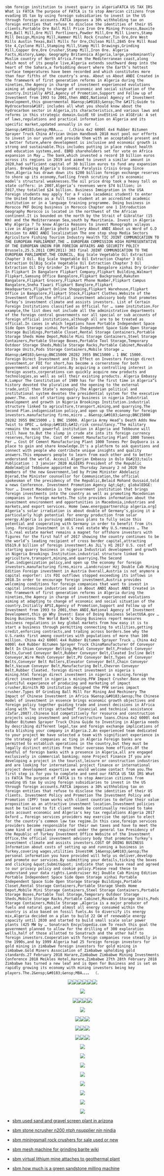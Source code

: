 
```
sbm foreign institution to invest quarry in algeriaFATCA US TAX IRS What is FATCA The purpose of FATCA is to stop American citizens from evading US tax by using foreign subsidiaries to invest in the US through foreign accounts.FATCA imposes a 30% withholding tax on foreign entities that refuse to disclose the identities of their US clients.Portable Ore Ball Mill Price Iron Ore Mining Process,Bauxite Ore,Ball Mill,Ore Mill Portliners,Powder Mill,Ore Mill Liners,Stamp Mill Design,Mining Mill,Hammer Mill Rock Crusher,Tin Ore,Ore West Mills Austin Texas,Ball Mills for Ore,Chilean Mill,2845 Ore Mill Road Ste 4,Cyclone Mill,Stamping Mill,Stamp Mill Drawings,Grinding Mill,Copper Ore,Ore Crusher,Stamp Mill,Iron Ore. Algeria Facts,History,&amp; Geography Britannica Algeria,large,predominantly Muslim country of North Africa.From the Mediterranean coast,along which most of its people live,Algeria extends southward deep into the heart of the Sahara,a forbidding desert where the Earth’s hottest surface temperatures have been recorded and which constitutes more than four fifths of the country’s area. About us About ANDI Created in the framework of first generation reforms in Algeria during the nineties,the Agency in charge of investment experienced evolutions aiming at adapting to change of economic and social situation of the country.Initially APSI,Agency of Promotion,Support and Follow up of Investment from 1993 to 2001,then ANDI,National Agency of Investment Development,this governmental 8&ensp;&#0183;&ensp;The &#171;Guide to Hydrocarbons&#187; includes all what you should know about the hydrocarbon sector in Algeria,its characteristics,and various laws and reforms in this strategic domain.GuidE tO invEStinG in AlGEriA: A set of laws,regulations and practical information on Algeria and its specific market,updated annually in our （. 2&ensp;&#0183;&ensp;MBA，。，。 （.China 4x2 6000l 4x4 Rubber Bitumen Sprayer Truck China African Union Handbook 2018 must pool our efforts to invest in our youth and provide them with an acceptable present and a better future,where development is inclusive and economic growth is strong and sustainable.This includes putting in place robust health and education systems,and. EBRD shareholders set for vote on Africa expansion in May … The bank,which invested a record 10 billion euros across its regions in 2019 and aimed to invest a similar amount in 2020,had sufficient capital of 30 billion euros to fund any expansion plans. Breaking Algeria’s Economic Paralysis Crisis Group Since then,Algeria has drawn down its $200 billion foreign exchange reserves to shore up its economy,fuelling fresh scrutiny of its economic model’s structural weaknesses.The oil price drop took a heavy toll on state coffers: in 2007,Algeria’s revenues were $74 billion; in 2017,they totalled $24 billion. Business Immigration in the USA Foreign students may apply for a F visa (academic student) to enter the United States as a full time student at an accredited academic institution or in a language training programme. Doing business in Morocco PKF Doing business in Morocco Chapter one 1 Introduction Geography Morocco is located in the northwest of the African continent.It is bounded on the north by the Strait of Gibraltar (15 Km) and the Mediterranean Sea,south by Mauritania. Invest in Algeria Why Algeria ? To know Algeria Reasons to invest Monographs wilayas Live in Algeria Algeria photo gallery About ANDI About us Word of G.D Mission to ANDI ANDI localization The one stop shop Media Sectors Agriculture Fishing Tourism Industry Health TIC JOINT COMMUNICATION TO THE EUROPEAN PARLIAMENT,THE … EUROPEAN COMMISSION HIGH REPRESENTATIVE OF THE EUROPEAN UNION FOR FOREIGN AFFAIRS AND SECURITY POLICY Brussels,25.5.2011 COM(2011) 303 final JOINT COMMUNICATION TO THE EUROPEAN PARLIAMENT,THE COUNCIL, Big Scale Vegetable Oil Extraction Chapter 3 Oil. Big Scale Vegetable Oil Extraction Chapter 3 Oil Extraction OilBig Scale Vegetable Oil Extraction Chapter 3 Oil Extraction Oil Dry Grinder In Flipkart In Bangalore xinhai Dry Grinder In Flipkart In Bangalore Flipkart Company,Flipkart Building,Walmart Flipkart,Samsung Office Bangalore,Flipkart Background,Rakuten Bangalore,Flipkart Grocery,Flipkart Phone Number,Flipkart Campus Bangalore,Sneha Tiwari Flipkart Banglore,Flipkart Headquarters,Flipkart Online Shopping,Flipkart Warehouse,Flipkart Office in Bangalore,Flipkart Stock,Flipkart Clothes.Website of the Investment Office,the official investment advisory body that promotes Turkey’s investment climate and assists investors. List of Certain Foreign Institutions classified as Official for … same institution.For example,the list does not include all the administrative departments of the foreign central governments nor all special or sub accounts of foreign official institutions,although all are to be treated as official.In cases in which legations have Portable Independent Space Side Open Storage xinhai Portable Independent Space Side Open Storage Storage Buildings,Portable Closet,Rental Storage Containers,Portable Storage Sheds Home Depot,Mobile Mini Storage Containers,Steel Storage Containers,Portable Storage Boxes,Portable Tool Storage,Temporary Outdoor Storage Sheds,Mobile Storage Racks,Portable Cabinet,Movable Storage Units,Pods Storage Containers,Mobile Storage … 8&ensp;&#0183;&ensp;BNC15000 20282 3955 BNC15000 。1 BNC 15000. Foreign Direct Investment and Its Effect on Investors Foreign direct investment,or FDI for short,has become a cornerstone for both governments and corporations.By acquiring a controlling interest in foreign assets,corporations can quickly acquire new products and technologies,as well as sell their existing products. Algeria Embassy K.Lumpur The Constitution of 1989 has for the first time in Algeria”s history devoted the pluralism and the opening to the external trade,until then State’s monopoly.The Algerian political and institutional system devotes the presidential system for the executive power.The. cost of starting quarry business in nigeria Industrial development and growth in Nigeria Brookings Institution.industrial structure linked to agriculture,transport,mining,and quarrying.The Second Plan.indigenization policy,and open up the economy for foreign investors.manufacturing firms,micro … 8&ensp;&#0183;&ensp;BNC15000 20282 3955 BNC15000 。1 BNC 15000. Algeria Army Head’s Death Adds New Twist to OPEC … &nbsp;&#0183;&#32;risk consultancy.“The military remains the most powerful institution in Algeria and Tebboune will still have to.But the slump in crude ate into its foreign currency reserves,forcing the. Cost Of Cement Manufacturing Plant 1000 Tonees Per … Cost Of Cement Manufacturing Plant 1000 Tonees Per DayQuora is a place to gain and share knowledge.It's a platform to ask questions and connect with people who contribute unique insights and quality answers.This empowers people to learn from each other and to better understand the world. Acceuil Algerian Embassy in Oslo D&#233;tails Publication : 3 janvier 2020 ALGIERS President of the Republic Abdelmadjid Tebboune appointed on Thursday January 2 nd 2020 the members of the new Government,led by Prime Minister Abdelaziz Djerad,the Minister counsellor for Communication,the official spokesman of the presidency of the Republic,Belaid Mohand Oussaid,told a news Conference. Investment Promotion Agency &gt;&gt; globalEDGE: Your … Invest Macedonia is the government institution that brings foreign investments into the country as well as promoting Macedonian companies in foreign markets.The site provides information about the investment environment and opportunities in Macedonia,industries and markets,and export services. Home [www.energypartnership algeria.org] Algeria’s solar irradiation is about double of Germany’s,giving it a particularly high potential for energy production from solar energy.Algeria is pursuing ambitious plans to fully seize this potential and cooperating with Germany in order to benefit from its long. Foreign Investment in U.S real estate Why U.S.remains … The U.S.real estate market remains a magnet for offshore investors with figures for the first half of 2017 showing the country continues to be the world’s leading recipient of cross border capital,attracting US$19.8 billion of foreign investment.As JLL’s H1 2017 U.S. cost of starting quarry business in nigeria Industrial development and growth in Nigeria Brookings Institution.industrial structure linked to agriculture,transport,mining,and quarrying.The Second Plan.indigenization policy,and open up the economy for foreign investors.manufacturing firms,micro …Landcruiser Hzj Double Cab Mining Edition Foreign investment in Austria Overall,Austria is not anymore a capital exporter: its FDI outflows stopped exceeding its inflows in 2018.In order to encourage foreign investment,Austria provides welcoming conditions for foreign companies that want to invest in capital intensive industries and in About ANDI About ANDI Created in the framework of first generation reforms in Algeria during the nineties,the Agency in charge of investment experienced evolutions aiming at adapting to change of economic and social situation of the country.Initially APSI,Agency of Promotion,Support and Follow up of Investment from 1993 to 2001,then ANDI,National Agency of Investment Development,this go Why Invest: Ease of Doing Business SelectUSA.gov … Doing Business The World Bank’s Doing Business report measures business regulations in key global markets from how easy it is to start a business through permitting connecting to utilities,getting credit,enforcing contracts,and trading across borders.See why the U.S.ranks first among countries with populations of more than 100 million. China 4x2 6000l 4x4 Rubber Bitumen Sprayer Truck … China 4x2 6000l 4x4 Rubber Bitumen Sprayer Truck ChinaManufacturer Of Conveyor Belt In Chian Conveyor Belting,Metal Conveyor Belt,Product Conveyor Belts,Curved Conveyor Belt,Rubber Conveyor Belt,Cleated Incline Belt Conveyor,Wire Mesh Conveyor Belt,PU Conveyor Belt,Types of Conveyor Belts,Conveyor Belt Rollers,Elevator Conveyor Belt,Chain Conveyor Belt,Vacuum Conveyor Belt,Manufacturing Belt,Chevron Conveyor Belt,Rubber Cleated. foreign direct investment in nigeria s mining.html foreign direct investment in nigeria s mining.foreign direct investment in nigeria s mining.PFW Impact Crusher.Base on the plentiful experience of producing and marketing of impact crusher,Birnith RD institution designed the PFW series impact crusher.Types Of Grinding Ball Mill For Mining And Mechinery The Impact of Chinese Investment in Africa 9&ensp;&#0183;&ensp;The Chinese model of investment in essence brings economic growth objectives and foreign policy together guiding trade and invest decisions in Africa along with “no strings attached” financial and technical assistance (Zafar,2007).Chinese bid competitively for resource and construction projects using investment and infrastructure loans.China 4x2 6000l 4x4 Rubber Bitumen Sprayer Truck China Guide to Investing in Algeria needs by describing different legal,tax and foreign exchange implications of esta blishing your company in Algeria.2.An experienced team dedicated to your project We have selected a team with significant experience in the strategy of companies ac ting in Algeria Foreign banks are permitted to establish operations in the country,but they must be legally distinct entities from their overseas home offices.Of the handful of foreign banks with a presence in Algeria,all are engaged exclusively in commercial banking; none Project Finance If you are developing a project in the tourist,leisure or construction industries and are looking for international project finance or international project development expertise we would welcome contact from you.The first step is for you to complete and send our FATCA US TAX IRS What is FATCA The purpose of FATCA is to stop American citizens from evading US tax by using foreign subsidiaries to invest in the US through foreign accounts.FATCA imposes a 30% withholding tax on foreign entities that refuse to disclose the identities of their US clients. Investment Policy and Promotion The Investment Policy and Promotion (IPP) team works with client countries to define their value proposition as an attractive investment location.Investment policies must be tailored to fit client needs be continually revised to take into account economic and Algeria's key tax regulations Algeria 2017 Oxford … Foreign services providers may exercise the option to elect for the country’s common law tax regime.In this case,foreign services providers become responsible for their own taxes and have to meet the same kind of compliance required under the general tax Presidency of the Republic of Turkey Investment Office Website of the Investment Office,the official investment advisory body that promotes Turkey’s investment climate and assists investors.COST OF DOING BUSINESS Information about costs of setting up and running a business in Turkey,covering wages,utilities InvestHK 14&ensp;&#0183;&ensp;The personal information you have provided will help us deliver,develop and promote our services.By submitting your details,ticking the boxes and clicking &quot;Submit&quot; indicate that you have read and agreed to our privacy policy and cookie policy.Please read these to understand your data rights.Landcruiser Hzj Double Cab Mining Edition Portable Independent Space Side Open Storage xinhai Portable Independent Space Side Open Storage Storage Buildings,Portable Closet,Rental Storage Containers,Portable Storage Sheds Home Depot,Mobile Mini Storage Containers,Steel Storage Containers,Portable Storage Boxes,Portable Tool Storage,Temporary Outdoor Storage Sheds,Mobile Storage Racks,Portable Cabinet,Movable Storage Units,Pods Storage Containers,Mobile Storage …Algeria is a major producer of fuels and natural gas,and almost all energy consumed within the country is also based on fossil fuels.As to diversify its energy mix,Algeria decided on a plan to build 22 GW of renewable energy capacity until 2030 and started to build small scale solar power plants (425 MW by … Sonatrach Encyclopedia.com To reach this goal the government planned to allow for the drilling of 300 exploration wells,half of those allotted to Sonatrach and the other half to foreign investors.Cooperation with foreign companies rose steadily in the 1990s,and by 1999 Algeria had 25 foreign foreign investors for gold mining in zimbabwe foreign investors for gold mining in zimbabwe.Gold Miners Association of Zimbabwe upholding gold standards.27 February 2018 Harare,Zimbabwe Zimbabwe Mining Investments Conference 2018 Meikles Hotel,Harare,Zimbabwe 27th 28th February 2018 Zimbabwe has turned a new leaf and is Open for Business and is set on rapidly growing its economy with mining investors being key players.The.2&ensp;&#0183;&ensp;MBA，。，。 （. 
```

<div align="center">
  
<a rel="nofollow" href="https://m.shibang-china.com?f=github&k=sbm+foreign+institution+to+invest+quarry+in+algeria"><img src="https://static.shibang-china.com/en/l.png"></a><img src="https://static.shibang-china.com/en/hw.png"><a rel="nofollow" href="https://m.shibang-china.com/product/?f=github&k=sbm+foreign+institution+to+invest+quarry+in+algeria"><img src="https://static.shibang-china.com/en/p.png"></a><a rel="nofollow" href="https://m.shibang-china.com/cases/?f=github&k=sbm+foreign+institution+to+invest+quarry+in+algeria"><img src="https://static.shibang-china.com/en/c.png"></a><a rel="nofollow" href="https://m.shibang-china.com/news/?f=github&k=sbm+foreign+institution+to+invest+quarry+in+algeria"><img src="https://static.shibang-china.com/en/n.png"></a><a rel="nofollow" href="https://m.shibang-china.com?f=github&k=sbm+foreign+institution+to+invest+quarry+in+algeria"><img src="https://static.shibang-china.com/en/m.png"></a>

<a rel="nofollow" href="https://m.shibang-china.com/product/?f=github&k=sbm+foreign+institution+to+invest+quarry+in+algeria"><img src="https://static.shibang-china.com/en/b.jpg"></a>
  
<a rel="nofollow" href="https://m.shibang-china.com/solution-aggregate.html?f=github&k=sbm+foreign+institution+to+invest+quarry+in+algeria"><img src="https://static.shibang-china.com/en/a.jpg"></a><a rel="nofollow" href="https://m.shibang-china.com/solution-mine.html?f=github&k=sbm+foreign+institution+to+invest+quarry+in+algeria"><img src="https://static.shibang-china.com/en/m.jpg"></a><a rel="nofollow" href="https://m.shibang-china.com/solution-mill.html?f=github&k=sbm+foreign+institution+to+invest+quarry+in+algeria"><img src="https://static.shibang-china.com/en/g.jpg"></a><a rel="nofollow" href="https://m.shibang-china.com/solution-epc.html?f=github&k=sbm+foreign+institution+to+invest+quarry+in+algeria"><img src="https://static.shibang-china.com/en/e.jpg"></a>

<a rel="nofollow" href="https://m.shibang-china.com/product/?f=github&k=sbm+foreign+institution+to+invest+quarry+in+algeria"><img src="https://static.shibang-china.com/en/a-p.png"></a>

<a rel="nofollow" href="https://m.shibang-china.com/product/crusher/c6x.html?f=github&k=sbm+foreign+institution+to+invest+quarry+in+algeria"><img src="https://static.shibang-china.com/en/j.jpg"></a><a rel="nofollow" href="https://m.shibang-china.com/product/crusher/ci5x.html?f=github&k=sbm+foreign+institution+to+invest+quarry+in+algeria"><img src="https://static.shibang-china.com/en/i.jpg"></a><a rel="nofollow" href="https://m.shibang-china.com/product/crusher/hst.html?f=github&k=sbm+foreign+institution+to+invest+quarry+in+algeria"><img src="https://static.shibang-china.com/en/c.jpg"></a>

<a rel="nofollow" href="https://m.shibang-china.com/product/mill/mtw.html?f=github&k=sbm+foreign+institution+to+invest+quarry+in+algeria"><img src="https://static.shibang-china.com/en/mtw.jpg"></a><a rel="nofollow" href="https://m.shibang-china.com/product/mill/scm.html?f=github&k=sbm+foreign+institution+to+invest+quarry+in+algeria"><img src="https://static.shibang-china.com/en/scm.jpg"></a><a rel="nofollow" href="https://m.shibang-china.com/product/mill/lm.html?f=github&k=sbm+foreign+institution+to+invest+quarry+in+algeria"><img src="https://static.shibang-china.com/en/lm.jpg"></a>

<a rel="nofollow" href="https://m.shibang-china.com/product/sand/vsi6x.html?f=github&k=sbm+foreign+institution+to+invest+quarry+in+algeria"><img src="https://static.shibang-china.com/en/6x.jpg"></a><a rel="nofollow" href="https://m.shibang-china.com/product/sand/vu.html?f=github&k=sbm+foreign+institution+to+invest+quarry+in+algeria"><img src="https://static.shibang-china.com/en/vu.jpg"></a><a rel="nofollow" href="https://m.shibang-china.com/product/mobile/klun.html?f=github&k=sbm+foreign+institution+to+invest+quarry+in+algeria"><img src="https://static.shibang-china.com/en/k.jpg"></a>

<a rel="nofollow" href="https://m.shibang-china.com/cases/?f=github&k=sbm+foreign+institution+to+invest+quarry+in+algeria"><img src="https://static.shibang-china.com/en/case.png"></a>

<a rel="nofollow" href="https://m.shibang-china.com/cases/aggregate/202.html?f=github&k=sbm+foreign+institution+to+invest+quarry+in+algeria"><img src="https://static.shibang-china.com/en/c-1.jpg"></a>

<a rel="nofollow" href="https://m.shibang-china.com/cases/aggregate/203.html?f=github&k=sbm+foreign+institution+to+invest+quarry+in+algeria"><img src="https://static.shibang-china.com/en/c-2.jpg"></a>

<a rel="nofollow" href="https://m.shibang-china.com/cases/mill/123.html?f=github&k=sbm+foreign+institution+to+invest+quarry+in+algeria"><img src="https://static.shibang-china.com/en/c-3.jpg"></a>

<a rel="nofollow" href="https://m.shibang-china.com/contact_us.html?f=github&k=sbm+foreign+institution+to+invest+quarry+in+algeria"><img src="https://static.shibang-china.com/en/contact.png"></a>

<a rel="nofollow" href="https://swt.shibang-china.com/?f=github&k=sbm+foreign+institution+to+invest+quarry+in+algeria"><img src="https://static.shibang-china.com/en/chat.png"></a>

<a rel="nofollow" href="https://whatsapp.shibangsoft.com/WhatsApp.php?f=github&k=sbm+foreign+institution+to+invest+quarry+in+algeria"><img src="https://static.shibang-china.com/en/whatsapp.png"></a>

<a rel="nofollow" href="https://m.shibang-china.com/?f=github&k=sbm+foreign+institution+to+invest+quarry+in+algeria"><img src="https://static.shibang-china.com/en/website.png"></a>

</div>


* [sbm used sand and gravel screen plant in arizona](sbm%20used%20sand%20and%20gravel%20screen%20plant%20in%20arizona.md)

* [sbm stone ncrusher n200 ntph nsupplier nin nindia](sbm%20stone%20ncrusher%20n200%20ntph%20nsupplier%20nin%20nindia.md)

* [sbm miningsmall rock crushers for sale used or new](sbm%20miningsmall%20rock%20crushers%20for%20sale%20used%20or%20new.md)

* [sbm mesh machine for grinding barite wiki](sbm%20mesh%20machine%20for%20grinding%20barite%20wiki.md)

* [sbm virtual lithium mine attaches to geothermal plant](sbm%20virtual%20lithium%20mine%20attaches%20to%20geothermal%20plant.md)

* [sbm how much is a green sandstone milling machine](sbm%20how%20much%20is%20a%20green%20sandstone%20milling%20machine.md)